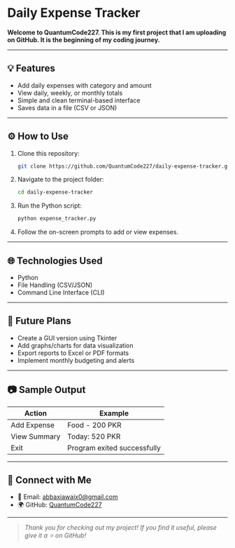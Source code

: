 #  Daily Expense Tracker

**Welcome to QuantumCode227. This is my first project that I am uploading on GitHub. It is the beginning of my coding journey.**

---

## 💡 Features

- Add daily expenses with category and amount
- View daily, weekly, or monthly totals
- Simple and clean terminal-based interface
- Saves data in a file (CSV or JSON)

---

## ⚙️ How to Use

1. Clone this repository:
   ```bash
   git clone https://github.com/QuantumCode227/daily-expense-tracker.git
   ```

2. Navigate to the project folder:
   ```bash
   cd daily-expense-tracker
   ```

3. Run the Python script:
   ```bash
   python expense_tracker.py
   ```

4. Follow the on-screen prompts to add or view expenses.

---

## 🌐 Technologies Used

- Python
- File Handling (CSV/JSON)
- Command Line Interface (CLI)

---

## 🧠 Future Plans

- Create a GUI version using Tkinter
- Add graphs/charts for data visualization
- Export reports to Excel or PDF formats
- Implement monthly budgeting and alerts

---

## 📷 Sample Output

| Action        | Example                  |
|---------------|--------------------------|
| Add Expense   | Food - 200 PKR           |
| View Summary  | Today: 520 PKR           |
| Exit          | Program exited successfully |

---

## 🔗 Connect with Me

- 📧 Email: abbaxiawaix0@gmail.com  
- 🌍 GitHub: [QuantumCode227](https://github.com/QuantumCode227)

---

> *Thank you for checking out my project! If you find it useful, please give it a ⭐ on GitHub!*
